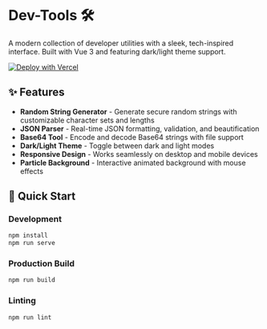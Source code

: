 # Dev-Tools 🛠️

A modern collection of developer utilities with a sleek, tech-inspired interface. Built with Vue 3 and featuring dark/light theme support.

[![Deploy with Vercel](https://vercel.com/button)](https://vercel.com/new/clone?repository-url=https://github.com/crazyfrankie/dev-tools)

## ✨ Features

- **Random String Generator** - Generate secure random strings with customizable character sets and lengths
- **JSON Parser** - Real-time JSON formatting, validation, and beautification
- **Base64 Tool** - Encode and decode Base64 strings with file support
- **Dark/Light Theme** - Toggle between dark and light modes
- **Responsive Design** - Works seamlessly on desktop and mobile devices
- **Particle Background** - Interactive animated background with mouse effects

## 🚀 Quick Start

### Development
```bash
npm install
npm run serve
```

### Production Build
```bash
npm run build
```

### Linting
```bash
npm run lint
```